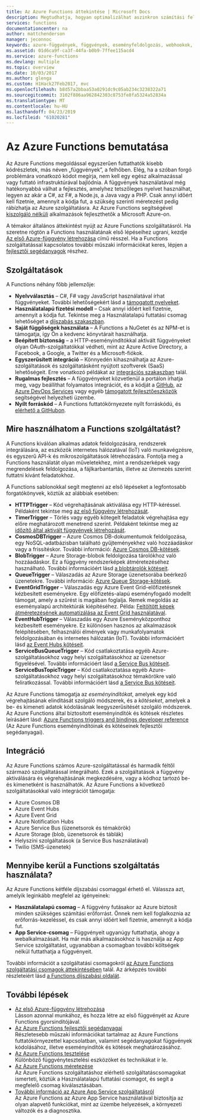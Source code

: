 ```yaml
---
title: Az Azure Functions áttekintése | Microsoft Docs
description: Megtudhatja, hogyan optimalizálhat aszinkron számítási feladatokat percek alatt az Azure Functions használatával.
services: functions
documentationcenter: na
author: mattchenderson
manager: jeconnoc
keywords: azure-függvények, függvények, eseményfeldolgozás, webhookok, dinamikus számítás, kiszolgáló nélküli architektúra
ms.assetid: 01d6ca9f-ca3f-44fa-b0b9-7ffee115acd4
ms.service: azure-functions
ms.devlang: multiple
ms.topic: overview
ms.date: 10/03/2017
ms.author: glenga
ms.custom: H1Hack27Feb2017, mvc
ms.openlocfilehash: b8d57a2bbaa53a0291dc9c05ab234c3238322a71
ms.sourcegitcommit: 3102f886aa962842303c8753fe8fa5324a52834a
ms.translationtype: MT
ms.contentlocale: hu-HU
ms.lasthandoff: 04/23/2019
ms.locfileid: "61020281"
---
```

# <a name="an-introduction-to-azure-functions"></a>Az Azure Functions bemutatása  
Az Azure Functions megoldással egyszerűen futtathatók kisebb kódrészletek, más néven „függvények”, a felhőben. Elég, ha a szóban forgó problémára vonatkozó kódot megírja, nem kell egy egész alkalmazással vagy futtató infrastruktúrával bajlódnia. A függvények használatával még hatékonyabbá válhat a fejlesztés, amelyhez tetszőleges nyelvet használhat, legyen az akár a C#, az F#, a Node.js, a Java vagy a PHP. Csak annyi időért kell fizetnie, amennyit a kódja fut, a szükség szerinti méretezést pedig rábízhatja az Azure szolgáltatásra. Az Azure Functions segítségével [kiszolgáló nélküli](https://azure.microsoft.com/solutions/serverless/) alkalmazások fejleszthetők a Microsoft Azure-on.

A témakor általános áttekintést nyújt az Azure Functions szolgáltatásról. Ha szeretne rögtön a Functions használatának első lépéseihez ugrani, kezdje [Az első Azure-függvény létrehozása](functions-create-first-azure-function.md) című résszel. Ha a Functions szolgáltatással kapcsolatos további műszaki információkat keres, lépjen a [fejlesztői segédanyagok](functions-reference.md) részhez.

## <a name="features"></a>Szolgáltatások
A Functions néhány főbb jellemzője:

* **Nyelvválasztás** – C#, F# vagy JavaScript használatával írhat függvényeket. További lehetőségekért lásd a [támogatott nyelveket](supported-languages.md).
* **Használatalapú fizetési modell** – Csak annyi időért kell fizetnie, amennyit a kódja fut. Tekintse meg a Használatalapú futtatási csomag lehetőséget a [díjszabás szakaszban](#pricing).  
* **Saját függőségek használata** – A Functions a NuGetet és az NPM-et is támogatja, így Ön a kedvenc könyvtárait használhatja.  
* **Beépített biztonság** – a HTTP-eseményindítókkal aktivált függvényeket olyan OAuth-szolgáltatókkal védheti, mint az Azure Active Directory, a Facebook, a Google, a Twitter és a Microsoft-fiókok.  
* **Egyszerűsített integráció** – Könnyedén kihasználhatja az Azure-szolgáltatások és szolgáltatásként nyújtott szoftverek (SaaS) lehetőségeit. Erre vonatkozó példákat az [integrációs szakaszban](#integrations) talál.  
* **Rugalmas fejlesztés** – A függvényeket közvetlenül a portálon írhatja meg, vagy beállíthat folyamatos integrációt, és a kódját a [GitHub](../app-service/scripts/cli-continuous-deployment-github.md), az [Azure DevOps Services](../app-service/scripts/cli-continuous-deployment-vsts.md) vagy egyéb [támogatott fejlesztőeszközök](../app-service/deploy-local-git.md) segítségével helyezheti üzembe.  
* **Nyílt forráskód** – A Functions futtatókörnyezete nyílt forráskódú, és [elérhető a GitHubon](https://github.com/azure/azure-webjobs-sdk-script).  

## <a name="what-can-i-do-with-functions"></a>Mire használhatom a Functions szolgáltatást?
A Functions kiválóan alkalmas adatok feldolgozására, rendszerek integrálására, az eszközök internetes hálózatával (IoT) való munkavégzésre, és egyszerű API-k és mikroszolgáltatások létrehozására. Fontolja meg a Functions használatát olyan műveletekhez, mint a rendszerképek vagy megrendelések feldolgozása, a fájlkarbantartás, illetve az ütemezés szerint futtatni kívánt feladatokhoz. 

A Functions sablonokkal segít megtenni az első lépéseket a legfontosabb forgatókönyvek, köztük az alábbiak esetében:

* **HTTPTrigger** – Kód végrehajtásának aktiválása egy HTTP-kéréssel. Példaként tekintse meg [az első függvény létrehozását](functions-create-first-azure-function.md).
* **TimerTrigger** – Törlés vagy egyéb kötegelt feladatok végrehajtása egy előre meghatározott menetrend szerint. Példaként tekintse meg az [időzítő által aktivált függvények létrehozását](functions-create-scheduled-function.md).
* **CosmosDBTrigger** – Azure Cosmos DB-dokumentumok feldolgozása, egy NoSQL-adatbázisban található gyűjteményekhez való hozzáadáskor vagy a frissítéskor. További információ: [Azure Cosmos DB-kötések](functions-bindings-cosmosdb-v2.md).
* **BlobTrigger** – Azure Storage-blobok feldolgozása tárolókhoz való hozzáadáskor. Ez a függvény rendszerképek átméretezéséhez használható. További információért lásd [a blobtárolók kötéseit](functions-bindings-storage-blob.md).
* **QueueTrigger** – Válaszadás az Azure Storage üzenetsorába beérkező üzenetekre. További információ: [Azure Queue Storage-kötések](functions-bindings-storage-queue.md).
* **EventGridTrigger** – Válaszadás egy Azure Event Grid-előfizetésnek kézbesített eseményekre. Egy előfizetés-alapú eseményfogadó modellt támogat, amely a szűrést is magában foglalja. Remek megoldás az eseményalapú architektúrák kiépítéséhez. Példa: [Feltöltött képek átméretezésének automatizálása az Event Grid használatával](../event-grid/resize-images-on-storage-blob-upload-event.md).
* **EventHubTrigger** – Válaszadás egy Azure Eseményközponthoz kézbesített eseményekre. Ez különösen hasznos az alkalmazások felépítésében, felhasználói élmények vagy munkafolyamatok feldolgozásában és internetes hálózatán (IoT). További információért lásd [az Event Hubs kötéseit](functions-bindings-event-hubs.md).
* **ServiceBusQueueTrigger** – Kód csatlakoztatása egyéb Azure-szolgáltatásokhoz vagy helyi szolgáltatásokhoz az üzenetsor figyelésével. További információért lásd [a Service Bus kötéseit](functions-bindings-service-bus.md).
* **ServiceBusTopicTrigger** – Kód csatlakoztatása egyéb Azure-szolgáltatásokhoz vagy helyi szolgáltatásokhoz témakörökre való feliratkozással. További információért lásd [a Service Bus kötéseit](functions-bindings-service-bus.md).

Az Azure Functions támogatja az *eseményindítókat*, amelyek egy kód végrehajtásának elindítását szolgáló módszerek, és a *kötéseket*, amelyek a be- és kimeneti adatok kódolásának leegyszerűsítését szolgáló módszerek. Az Azure Functions által biztosított eseményindítók és kötések részletes leírásáért lásd: [Azure Functions triggers and bindings developer reference](functions-triggers-bindings.md) (Az Azure Functions eseményindítóinak és kötéseinek fejlesztői segédanyagai).

## <a name="integrations"></a>Integráció
Az Azure Functions számos Azure-szolgáltatással és harmadik féltől származó szolgáltatással integrálható. Ezek a szolgáltatások a függvény aktiválására és végrehajtásának megkezdésére, vagy a kódhoz tartozó be- és kimenetként is használhatók. Az Azure Functions a következő szolgáltatásokkal való integrációt támogatja:

* Azure Cosmos DB
* Azure Event Hubs
* Azure Event Grid
* Azure Notification Hubs
* Azure Service Bus (üzenetsorok és témakörök)
* Azure Storage (blob, üzenetsorok és táblák)
* Helyszíni szolgáltatások (a Service Bus használatával)
* Twilio (SMS-üzenetek)

## <a name="pricing"></a>Mennyibe kerül a Functions szolgáltatás használata?
Az Azure Functions kétféle díjszabási csomaggal érhető el. Válassza azt, amelyik leginkább megfelel az igényeinek: 

* **Használatalapú csomag** – A függvény futásakor az Azure biztosít minden szükséges számítási erőforrást. Önnek nem kell foglalkoznia az erőforrás-kezeléssel, és csak annyi időért kell fizetnie, amennyit a kódja fut. 
* **App Service-csomag** – Függvényeit ugyanúgy futtathatja, ahogy a webalkalmazásait. Ha már más alkalmazásokhoz is használja az App Service szolgáltatást, ugyanabban a csomagban további költségek nélkül futtathatja a függvényeit. 

További információt a szolgáltatási csomagokról [az Azure Functions szolgáltatási csomagok áttekintésében](functions-scale.md) talál. Az árképzés további részleteiért lásd [a Functions díjszabási oldalát](https://azure.microsoft.com/pricing/details/functions/).

## <a name="next-steps"></a>További lépések
* [Az első Azure-függvény létrehozása](functions-create-first-azure-function.md)  
  Lásson azonnal munkához, és hozza létre az első függvényét az Azure Functions gyorsindítójával. 
* [Az Azure Functions fejlesztői segédanyagai](functions-reference.md)  
  Részletesebb műszaki információkat tartalmaz az Azure Functions futtatókörnyezettel kapcsolatban, valamint segédanyagokat függvények kódolásához, illetve eseményindítók és kötések meghatározásához.
* [Az Azure Functions tesztelése](functions-test-a-function.md)  
  Különböző függvénytesztelési eszközöket és technikákat ír le.
* [Az Azure Functions méretezése](functions-scale.md)  
  Az Azure Functions szolgáltatáshoz elérhető szolgáltatáscsomagokat ismerteti, köztük a Használatalapú futtatási csomagot, és segít a megfelelő csomag kiválasztásában. 
* [További információ az Azure App Service szolgáltatásról](../app-service/overview.md)  
  Az Azure Functions az Azure App Service használatával biztosítja az olyan alapvető funkciókat, mint az üzembe helyezések, a környezeti változók és a diagnosztika. 


